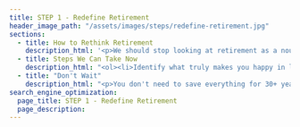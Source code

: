 ```yaml
---
title: STEP 1 - Redefine Retirement
header_image_path: "/assets/images/steps/redefine-retirement.jpg"
sections:
  - title: How to Rethink Retirement
    description_html: '<p>We should stop looking at retirement as a noun or a time in our life. Instead look at retirement as a state of mind. It is when we are at our happiest and free of stress.</p>'
  - title: Steps We Can Take Now
    description_html: "<ol><li>Identify what truly makes you happy in life on a deep and visceral level.</li><li>Figure out how to incorporate some of the small things that make you happy into your daily activities.</li><li>For the larger, more expensive items, try to work them into your budget and maybe sacrifice some expenses that don't make you as happy.</li></ol>"
  - title: "Don't Wait"
    description_html: "<p>You don't need to save everything for 30+ years down the road. We can figure out how to save for the long-term while still living the retirement state of mind now. There are certain things you may not be able to do when you are older.</p>"
search_engine_optimization:
  page_title: STEP 1 - Redefine Retirement
  page_description:
---
```

